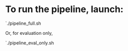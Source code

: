 # To run the pipeline, launch:
`./pipeline_full.sh 

Or, for evaluation only, 

`./pipeline_eval_only.sh
